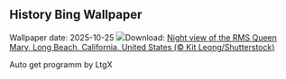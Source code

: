 ## History Bing Wallpaper
Wallpaper date: 2025-10-25
![](https://www.bing.com/th?id=OHR.QueenMary_EN-CA8541079316_UHD.jpg&w=1000)Download: [Night view of the RMS Queen Mary, Long Beach, California, United States (© Kit Leong/Shutterstock)](https://www.bing.com/th?id=OHR.QueenMary_EN-CA8541079316_UHD.jpg)

Auto get programm by LtgX
